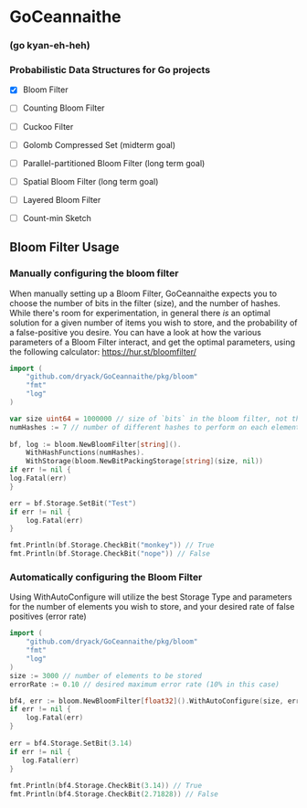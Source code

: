 # GoCeannaithe
### (go kyan-eh-heh)
### Probabilistic Data Structures for Go projects

- [x] Bloom Filter
- [ ] Counting Bloom Filter
- [ ] Cuckoo Filter
- [ ] Golomb Compressed Set (midterm goal)
- [ ] Parallel-partitioned Bloom Filter (long term goal)
- [ ] Spatial Bloom Filter (long term goal)
- [ ] Layered Bloom Filter
- [ ] Count-min Sketch


## Bloom Filter Usage
### Manually configuring the bloom filter
When manually setting up a Bloom Filter, GoCeannaithe expects you to choose the number of bits in the filter (size),
and the number of hashes. While there's room for experimentation, in general there _is_ an optimal solution for a given
number of items you wish to store, and the probability of a false-positive you desire.  You can have a look at how the 
various parameters of a Bloom Filter interact, and get the optimal parameters, using the following calculator:
https://hur.st/bloomfilter/
```Go
import (
    "github.com/dryack/GoCeannaithe/pkg/bloom"
    "fmt"
    "log"
)

var size uint64 = 1000000 // size of `bits` in the bloom filter, not the elements
numHashes := 7 // number of different hashes to perform on each element
	
bf, log := bloom.NewBloomFilter[string]().
    WithHashFunctions(numHashes).
    WithStorage(bloom.NewBitPackingStorage[string](size, nil))
if err != nil {
log.Fatal(err)
}

err = bf.Storage.SetBit("Test")
if err != nil {
    log.Fatal(err)
}

fmt.Println(bf.Storage.CheckBit("monkey")) // True
fmt.Println(bf.Storage.CheckBit("nope")) // False
```
### Automatically configuring the Bloom Filter
Using WithAutoConfigure will utilize the best Storage Type and parameters for the number of elements you wish to store, 
and your desired rate of false positives (error rate)
```Go
import (
    "github.com/dryack/GoCeannaithe/pkg/bloom"
    "fmt"
    "log"
)
size := 3000 // number of elements to be stored
errorRate := 0.10 // desired maximum error rate (10% in this case) 

bf4, err := bloom.NewBloomFilter[float32]().WithAutoConfigure(size, errorRate)
if err != nil {
    log.Fatal(err)
}
	
err = bf4.Storage.SetBit(3.14)
if err != nil {
   log.Fatal(err)
}
	
fmt.Println(bf4.Storage.CheckBit(3.14)) // True
fmt.Println(bf4.Storage.CheckBit(2.71828)) // False

```